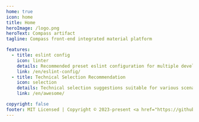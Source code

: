 ```yaml
---
home: true
icon: home
title: Home
heroImage: /logo.png
heroText: Compass artifact
tagline: Compass front-end integrated material platform

features:
  - title: eslint config
    icon: linter
    details: Recommended preset eslint configuration for multiple development environments
    link: /en/eslint-config/
  - title: Technical Selection Recommendation
    icon: selection
    details: Technical selection suggestions suitable for various scenarios
    link: /en/awesome/

copyright: false
footer: MIT Licensed | Copyright © 2023-present <a href="https://github.com/Aiden-FE" target="_blank">Aiden</a>
---
```

